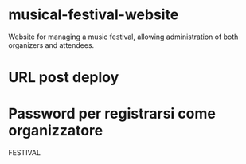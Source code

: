 # musical-festival-website
Website for managing a music festival, allowing administration of both organizers and attendees.

# URL post deploy

# Password per registrarsi come organizzatore
  FESTIVAL
